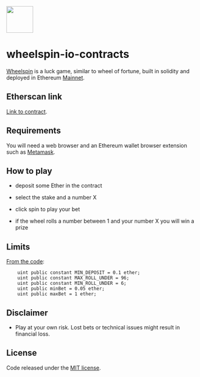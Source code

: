 <a href="https://wheelspin.io"><img src="https://raw.githubusercontent.com/wheelspinio/wheelspin-io-contracts/master/logo_512.png" height="70"></a>

# wheelspin-io-contracts

[Wheelspin](https://wheelspin.io) is a luck game, similar to wheel of fortune, built in solidity and deployed in Ethereum [Mainnet](https://blockscout.com/eth/mainnet/).

## Etherscan link

[Link to contract](https://etherscan.io/address/0xBB936398C3C06f93a229f807a96236D0763889d4).

## Requirements

You will need a web browser and an Ethereum wallet browser extension such as [Metamask](https://metamask.io/).

## How to play

- deposit some Ether in the contract

- select the stake and a number X

- click spin to play your bet

- if the wheel rolls a number between 1 and your number X you will win a prize

## Limits

[From the code](https://github.com/wheelspinio/wheelspin-io-contracts/blob/master/Gamble.sol#L8):

```
    uint public constant MIN_DEPOSIT = 0.1 ether;
    uint public constant MAX_ROLL_UNDER = 96;
    uint public constant MIN_ROLL_UNDER = 6;
    uint public minBet = 0.05 ether;
    uint public maxBet = 1 ether;
```

## Disclaimer

- Play at your own risk. Lost bets or technical issues might result in financial loss.

## License

Code released under the [MIT license](./LICENSE).
